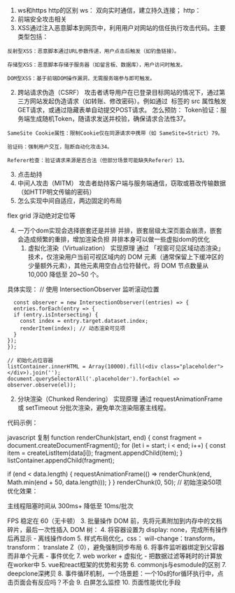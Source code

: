 1. ws和https http的区别
  ws： 双向实时通信，建立持久连接；
  http：
2. 前端安全攻击相关
  1. XSS通过注入恶意脚本到网页中，利用用户对网站的信任执行攻击代码。主要类型包括：

    反射型XSS：恶意脚本通过URL参数传递，用户点击后触发（如钓鱼链接）。

    存储型XSS：恶意脚本存储于服务器（如留言板、数据库），用户访问时触发。

    DOM型XSS：基于前端DOM操作漏洞，无需服务端参与即可触发。
  2. 跨站请求伪造（CSRF）
  攻击者诱导用户在已登录目标网站的情况下，通过第三方网站发起伪造请求（如转账、修改密码）。例如通过 <img> 标签的 src 属性触发GET请求，或通过隐藏表单自动提交POST请求。
  怎么预防：
    Token验证：服务端生成随机Token，随请求发送并校验，确保请求合法性37。

    SameSite Cookie属性：限制Cookie仅在同源请求中携带（如 SameSite=Strict）79。

    验证码：强制用户交互，阻断自动化攻击34。

    Referer检查：验证请求来源是否合法（但部分场景可能缺失Referer）13。
  3. 点击劫持
  4. 中间人攻击（MITM） 攻击者劫持客户端与服务端通信，窃取或篡改传输数据（如HTTP明文传输的密码）
3. 怎么实现中间自适应，两边固定的布局

  flex
  grid
  浮动绝对定位等

4. 一万个dom实现会选择嵌套还是并排
  并排，嵌套层级太深页面会崩溃，嵌套会造成频繁的重排，增加渲染负担
  并排本身可以做一些虚拟dom的优化
   1. 虚拟化渲染（Virtualization）
  实现原理
  通过 「视窗可见区域动态渲染」 技术，仅渲染用户当前可视区域内的 DOM 元素（通常保留上下缓冲区的少量额外元素），其他元素用空白占位符替代，将 DOM 节点数量从 10,000 降低至 20~50 个。

  具体实现：
  // 使用 IntersectionObserver 监听滚动位置
  ```
    const observer = new IntersectionObserver((entries) => {
    entries.forEach(entry => {
    if (entry.isIntersecting) {
      const index = entry.target.dataset.index;
      renderItem(index); // 动态渲染可见项
    }
  });
});

// 初始化占位容器
listContainer.innerHTML = Array(10000).fill(<div class="placeholder"></div>).join('');
document.querySelectorAll('.placeholder').forEach(el => observer.observe(el));

```
2. 分块渲染（Chunked Rendering）
实现原理
通过 requestAnimationFrame 或 setTimeout 分批次渲染，避免单次渲染阻塞主线程。

代码示例：

javascript
复制
function renderChunk(start, end) {
  const fragment = document.createDocumentFragment();
  for (let i = start; i < end; i++) {
    const item = createListItem(data[i]);
    fragment.appendChild(item);
  }
  listContainer.appendChild(fragment);
  
  if (end < data.length) {
    requestAnimationFrame(() => renderChunk(end, Math.min(end + 50, data.length)));
  }
}
renderChunk(0, 50); // 初始渲染50项
优化效果：

主线程阻塞时间从 300ms+ 降低至 10ms/批次

FPS 稳定在 60（无卡顿）
  3. 批量操作 DOM 前，先将元素附加到内存中的文档碎片，最后一次性插入 DOM 树：
  4. 将容器设置为 display: none，完成所有操作后再显示 - 离线操作dom
  5. 样式布局优化，css： will-change：transform，transform： translate Z（0），避免强制同步布局
  6. 将事件监听器绑定到父容器而非单个元素 - 事件优化
  7. web worker + 虚拟化 - 把数据过滤等耗时的计算放在worker中
5. vue和react框架的优势和劣势
6. commonjs与esmodule的区别
7. deepclone深拷贝
8. 事件循环机制，一个场景题：一个10s的for循环执行中，点击页面会有反应吗？不会
9. 白屏怎么监控
10. 页面性能优化手段